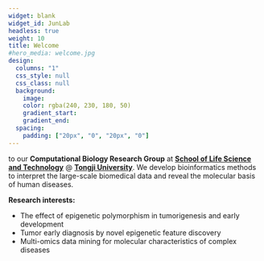 ```yaml
---
widget: blank
widget_id: JunLab
headless: true
weight: 10
title: Welcome
#hero_media: welcome.jpg
design:
  columns: "1"
  css_style: null
  css_class: null
  background:
    image:
    color: rgba(240, 230, 180, 50)
    gradient_start:
    gradient_end:
  spacing:
    padding: ["20px", "0", "20px", "0"]
---
```

to our **Computational Biology Research Group** at **[School of Life Science and Technology](https://life.tongji.edu.cn/)** @ **[Tongji University](https://tongji.edu.cn/)**. We develop bioinformatics methods to interpret the large-scale biomedical data and reveal the molecular basis of human diseases.

**Research interests:**

* The effect of epigenetic polymorphism in tumorigenesis and early development
* Tumor early diagnosis by novel epigenetic feature discovery
* Multi-omics data mining for molecular characteristics of complex diseases
